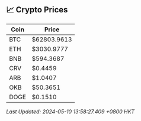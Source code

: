 ## 📈 Crypto Prices

| Coin | Price |
| ---- | ----- |
| BTC | $62803.9613 |
| ETH | $3030.9777 |
| BNB | $594.3687 |
| CRV | $0.4459 |
| ARB | $1.0407 |
| OKB | $50.3651 |
| DOGE | $0.1510 |

_Last Updated: 2024-05-10 13:58:27.409 +0800 HKT_